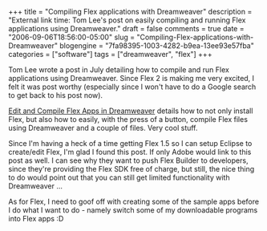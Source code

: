+++
title = "Compiling Flex applications with Dreamweaver"
description = "External link time: Tom Lee's post on easily compiling and running Flex applications using Dreamweaver."
draft = false
comments = true
date = "2006-09-06T18:56:00-05:00"
slug = "Compiling-Flex-applications-with-Dreamweaver"
blogengine = "7fa98395-1003-4282-b9ea-13ee93e57fba"
categories = ["software"]
tags = ["dreamweaver", "flex"]
+++

<p>
Tom Lee wrote a post in July detailing how to compile and run Flex applications using Dreamweaver.  Since Flex 2 is making me very excited, I felt it was post worthy (especially since I won&#39;t have to do a Google search to get back to his post now).<!--more-->
</p>
<p>
<a href="http://tom-lee.blogspot.com/2006/07/edit-and-compile-flex-apps-in.html">Edit and Compile Flex Apps in Dreamweaver</a> details how to not only install Flex, but also how to easily, with the press of a button, compile Flex files using Dreamweaver and a couple of files.  Very cool stuff.
</p>
<p>
Since I&#39;m having a heck of a time getting Flex 1.5 so I can setup Eclipse to create/edit Flex, I&#39;m glad I found this post.  If only Adobe would link to this post as well.  I can see why they want to push Flex Builder to developers, since they&#39;re providing the Flex SDK free of charge, but still, the nice thing to do would point out that you can still get limited functionality with Dreamweaver ...
</p>
<p>
As for Flex, I need to goof off with creating some of the sample apps before I do what I want to do - namely switch some of my downloadable programs into Flex apps :D
</p>

